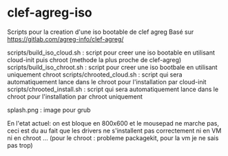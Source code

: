 # clef-agreg-iso
Scripts pour la creation d'une iso bootable de clef agreg
Basé sur https://gitlab.com/agreg-info/clef-agreg/

scripts/build_iso_cloud.sh : script pour creer une iso bootable en utilisant cloud-init puis chroot (methode la plus proche de clef-agreg)
scripts/build_iso_chroot.sh : script pour creer une iso bootbale en utilisant uniquement chroot
scripts/chrooted_cloud.sh : script qui sera automatiquement lance dans le chroot pour l'installation par cloud-init
scripts/chrooted_install.sh : script qui sera automatiquement lance dans le chroot pour l'installation par chroot uniquement

splash.png : image pour grub 

En l'etat actuel: on est bloque en 800x600 et le mousepad ne marche pas, ceci est du au fait que les drivers ne s'installent pas correctement ni en VM ni en chroot ...
(pour le chroot : probleme packagekit, pour la vm je ne sais pas trop)
